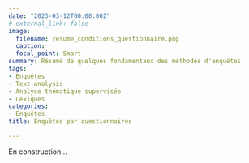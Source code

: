 ```yaml
---
date: "2023-03-12T00:00:00Z"
# external_link: false
image:
  filename: resume_conditions_questionnaire.png
  caption: 
  focal_point: Smart
summary: Résumé de quelques fondamentaux des méthodes d'enquêtes
tags:
- Enquêtes
- Text-analysis
- Analyse thématique supervisée
- Lexiques
categories: 
- Enquêtes
title: Enquêtes par questionnaires

---
```


En construction...
